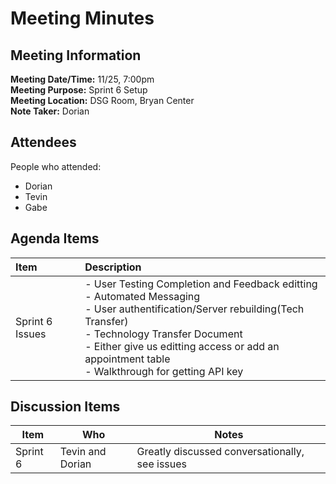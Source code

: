 # Meeting Minutes

## Meeting Information

__Meeting Date/Time:__ 11/25, 7:00pm <br>
__Meeting Purpose:__ Sprint 6 Setup <br>
__Meeting Location:__ DSG Room, Bryan Center <br>
__Note Taker:__ Dorian <br>


## Attendees

People who attended:
 - Dorian
 - Tevin
 - Gabe

## Agenda Items

| Item | Description |
|:----|:----|
| Sprint 6 Issues | - User Testing Completion and Feedback editting <br> - Automated Messaging <br> - User authentification/Server rebuilding(Tech Transfer) <br> - Technology Transfer Document <br> - Either give us editting access or add an appointment table <br> - Walkthrough for getting API key|



## Discussion Items

| Item | Who | Notes |
| ---- | ---- | ---- |
| Sprint 6 | Tevin and Dorian | Greatly discussed conversationally, see issues |


